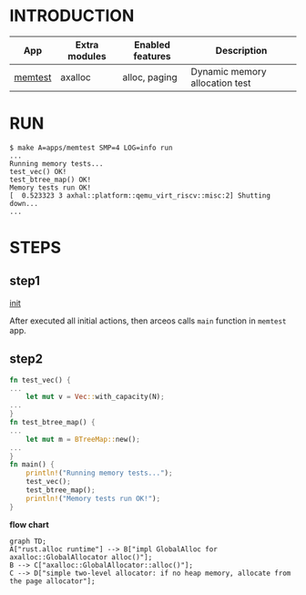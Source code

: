 # INTRODUCTION
| App | Extra modules | Enabled features | Description |
|-|-|-|-|
| [memtest](../apps/memtest/) | axalloc | alloc, paging | Dynamic memory allocation test |

# RUN

```console
$ make A=apps/memtest SMP=4 LOG=info run
...
Running memory tests...
test_vec() OK!
test_btree_map() OK!
Memory tests run OK!
[  0.523323 3 axhal::platform::qemu_virt_riscv::misc:2] Shutting down...
...
```

# STEPS

## step1

[init](./init.md)

After executed all initial actions, then arceos calls `main` function in `memtest` app.

## step2
```Rust
fn test_vec() {
...
    let mut v = Vec::with_capacity(N);
...
}
fn test_btree_map() {
...
    let mut m = BTreeMap::new();
...
}
fn main() {
    println!("Running memory tests...");
    test_vec();
    test_btree_map();
    println!("Memory tests run OK!");
}
```

**flow chart**

```mermaid
graph TD;
A["rust.alloc runtime"] --> B["impl GlobalAlloc for  axalloc::GlobalAllocator alloc()"];
B --> C["axalloc::GlobalAllocator::alloc()"];
C --> D["simple two-level allocator: if no heap memory, allocate from the page allocator"];

```
